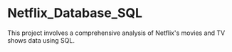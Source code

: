 # Netflix_Database_SQL
This project involves a comprehensive analysis of Netflix's movies and TV shows data using SQL. 
